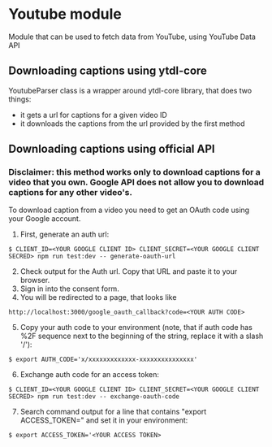 # Youtube module

Module that can be used to fetch data from YouTube, using YouTube Data API

## Downloading captions using ytdl-core

YoutubeParser class is a wrapper around ytdl-core library, that does two things:

- it gets a url for captions for a given video ID
- it downloads the captions from the url provided by the first method

## Downloading captions using official API

### Disclaimer: this method works only to download captions for a video that you own. Google API does not allow you to download captions for any other video's.

To download caption from a video you need to get an OAuth code using your Google account.

1. First, generate an auth url:

`$ CLIENT_ID=<YOUR GOOGLE CLIENT ID> CLIENT_SECRET=<YOUR GOOGLE CLIENT SECRED> npm run test:dev -- generate-oauth-url`

2. Check output for the Auth url. Copy that URL and paste it to your browser.
3. Sign in into the consent form.
4. You will be redirected to a page, that looks like

`http://localhost:3000/google_oauth_callback?code=<YOUR AUTH CODE>`

5. Copy your auth code to your environment (note, that if auth code has %2F sequence next to the beginning of the string, replace it with a slash '/'):

`$ export AUTH_CODE='x/xxxxxxxxxxxxx-xxxxxxxxxxxxxxx'`

6. Exchange auth code for an access token:

`$ CLIENT_ID=<YOUR GOOGLE CLIENT ID> CLIENT_SECRET=<YOUR GOOGLE CLIENT SECRED> npm run test:dev -- exchange-oauth-code`

7. Search command output for a line that contains "export ACCESS_TOKEN=<YOUR ACCESS TOKEN>" and set it in your environment:

`$ export ACCESS_TOKEN='<YOUR ACCESS TOKEN>`

